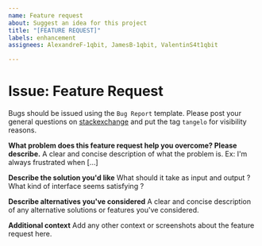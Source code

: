 ```yaml
---
name: Feature request
about: Suggest an idea for this project
title: "[FEATURE REQUEST]"
labels: enhancement
assignees: AlexandreF-1qbit, JamesB-1qbit, ValentinS4t1qbit

---
```


# Issue: Feature Request

Bugs should be issued using the `Bug Report` template. Please post your general questions on [stackexchange](https://quantumcomputing.stackexchange.com/) and put the tag `tangelo` for visibility reasons.

**What problem does this feature request help you overcome? Please describe.**
A clear and concise description of what the problem is. Ex: I'm always frustrated when [...]

**Describe the solution you'd like**
What should it take as input and output ? What kind of interface seems satisfying ?

**Describe alternatives you've considered**
A clear and concise description of any alternative solutions or features you've considered.

**Additional context**
Add any other context or screenshots about the feature request here.
